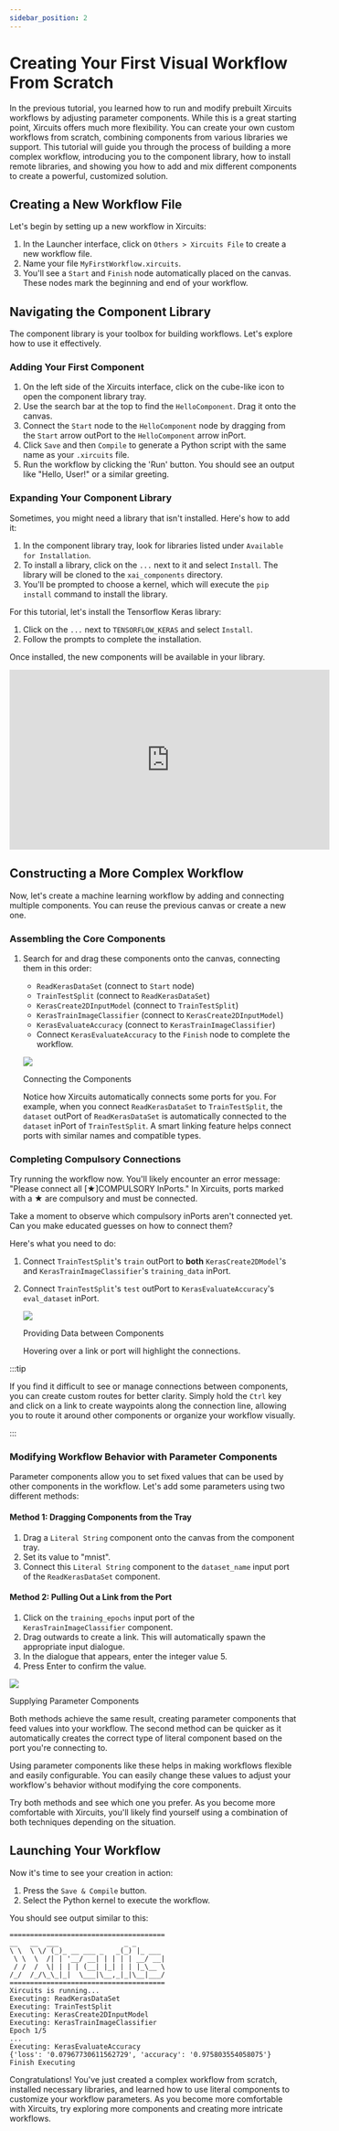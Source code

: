 ```yaml
---
sidebar_position: 2
---
```


# Creating Your First Visual Workflow From Scratch

In the previous tutorial, you learned how to run and modify prebuilt Xircuits workflows by adjusting parameter components. While this is a great starting point, Xircuits offers much more flexibility. You can create your own custom workflows from scratch, combining components from various libraries we support. This tutorial will guide you through the process of building a more complex workflow, introducing you to the component library, how to install remote libraries, and showing you how to add and mix different components to create a powerful, customized solution.

## Creating a New Workflow File

Let's begin by setting up a new workflow in Xircuits:

1. In the Launcher interface, click on `Others > Xircuits File` to create a new workflow file.
2. Name your file `MyFirstWorkflow.xircuits`.
3. You'll see a `Start` and `Finish` node automatically placed on the canvas. These nodes mark the beginning and end of your workflow.

## Navigating the Component Library

The component library is your toolbox for building workflows. Let's explore how to use it effectively.

### Adding Your First Component

1. On the left side of the Xircuits interface, click on the cube-like icon to open the component library tray.
2. Use the search bar at the top to find the `HelloComponent`. Drag it onto the canvas.
3. Connect the `Start` node to the `HelloComponent` node by dragging from the `Start` arrow outPort to the `HelloComponent` arrow inPort.
4. Click `Save` and then `Compile` to generate a Python script with the same name as your `.xircuits` file.
5. Run the workflow by clicking the 'Run' button. You should see an output like "Hello, User!" or a similar greeting.

### Expanding Your Component Library

Sometimes, you might need a library that isn't installed. Here's how to add it:

1. In the component library tray, look for libraries listed under `Available for Installation`.
2. To install a library, click on the `...` next to it and select `Install`. The library will be cloned to the `xai_components` directory.
3. You'll be prompted to choose a kernel, which will execute the `pip install` command to install the library.

For this tutorial, let's install the Tensorflow Keras library:

1. Click on the `...` next to `TENSORFLOW_KERAS` and select `Install`.
2. Follow the prompts to complete the installation.

Once installed, the new components will be available in your library.

<div className="iframe-container">
    <iframe width="560" height="315" src="https://www.youtube.com/embed/AtE6nus0kts?si=P1hoJ6ojKRC8wtzF" title="YouTube video player" frameborder="0" allow="accelerometer; autoplay; clipboard-write; encrypted-media; gyroscope; picture-in-picture; web-share" referrerpolicy="strict-origin-when-cross-origin" fullscreen allow="fullscreen;"></iframe>
</div>

## Constructing a More Complex Workflow

Now, let's create a machine learning workflow by adding and connecting multiple components. You can reuse the previous canvas or create a new one.

### Assembling the Core Components

1. Search for and drag these components onto the canvas, connecting them in this order:
   - `ReadKerasDataSet` (connect to `Start` node)
   - `TrainTestSplit` (connect to `ReadKerasDataSet`)
   - `KerasCreate2DInputModel` (connect to `TrainTestSplit`)
   - `KerasTrainImageClassifier` (connect to `KerasCreate2DInputModel`)
   - `KerasEvaluateAccuracy` (connect to `KerasTrainImageClassifier`)
   - Connect `KerasEvaluateAccuracy` to the `Finish` node to complete the workflow.

   <p align="center">

   ![](/img/docs/tutorial-workflow-from-scratch-01.png)

   <figcaption class="image-caption">Connecting the Components</figcaption>
   </p>

   Notice how Xircuits automatically connects some ports for you. For example, when you connect `ReadKerasDataSet` to `TrainTestSplit`, the `dataset` outPort of `ReadKerasDataSet` is automatically connected to the `dataset` inPort of `TrainTestSplit`. A smart linking feature helps connect ports with similar names and compatible types.

### Completing Compulsory Connections

Try running the workflow now. You'll likely encounter an error message: "Please connect all [★]COMPULSORY InPorts." In Xircuits, ports marked with a ★ are compulsory and must be connected.

Take a moment to observe which compulsory inPorts aren't connected yet. Can you make educated guesses on how to connect them?

Here's what you need to do:
1. Connect `TrainTestSplit`'s `train` outPort to **both** `KerasCreate2DModel`'s and `KerasTrainImageClassifier`'s `training_data` inPort.
2. Connect `TrainTestSplit`'s `test` outPort to `KerasEvaluateAccuracy`'s `eval_dataset` inPort.

   <p align="center">

   ![](/img/docs/tutorial-workflow-from-scratch-02.png)

   <figcaption class="image-caption">Providing Data between Components</figcaption>
   </p>

   Hovering over a link or port will highlight the connections.

:::tip

If you find it difficult to see or manage connections between components, you can create custom routes for better clarity. Simply hold the `Ctrl` key and click on a link to create waypoints along the connection line, allowing you to route it around other components or organize your workflow visually.

:::

### Modifying Workflow Behavior with Parameter Components

Parameter components allow you to set fixed values that can be used by other components in the workflow. Let's add some parameters using two different methods:

#### Method 1: Dragging Components from the Tray

1. Drag a `Literal String` component onto the canvas from the component tray.
2. Set its value to "mnist".
3. Connect this `Literal String` component to the `dataset_name` input port of the `ReadKerasDataSet` component.

#### Method 2: Pulling Out a Link from the Port

1. Click on the `training_epochs` input port of the `KerasTrainImageClassifier` component.
2. Drag outwards to create a link. This will automatically spawn the appropriate input dialogue.
3. In the dialogue that appears, enter the integer value 5.
4. Press Enter to confirm the value.

<p align="center">

![](/img/docs/tutorial-workflow-from-scratch-03.png)

<figcaption class="image-caption">Supplying Parameter Components</figcaption>
</p>


Both methods achieve the same result, creating parameter components that feed values into your workflow. The second method can be quicker as it automatically creates the correct type of literal component based on the port you're connecting to.

Using parameter components like these helps in making workflows flexible and easily configurable. You can easily change these values to adjust your workflow's behavior without modifying the core components.

Try both methods and see which one you prefer. As you become more comfortable with Xircuits, you'll likely find yourself using a combination of both techniques depending on the situation.

## Launching Your Workflow

Now it's time to see your creation in action:

1. Press the `Save & Compile` button.
2. Select the Python kernel to execute the workflow.

You should see output similar to this:

```plaintext
======================================
__   __  ___                _ _
\ \  \ \/ (_)_ __ ___ _   _(_) |_ ___
 \ \  \  /| | '__/ __| | | | | __/ __|
 / /  /  \| | | | (__| |_| | | |_\__ \
/_/  /_/\_\_|_|  \___|\__,_|_|\__|___/
======================================
Xircuits is running...
Executing: ReadKerasDataSet
Executing: TrainTestSplit
Executing: KerasCreate2DInputModel
Executing: KerasTrainImageClassifier
Epoch 1/5
...
Executing: KerasEvaluateAccuracy
{'loss': '0.07967730611562729', 'accuracy': '0.975803554058075'}
Finish Executing

```

Congratulations! You've just created a complex workflow from scratch, installed necessary libraries, and learned how to use literal components to customize your workflow parameters.
As you become more comfortable with Xircuits, try exploring more components and creating more intricate workflows.